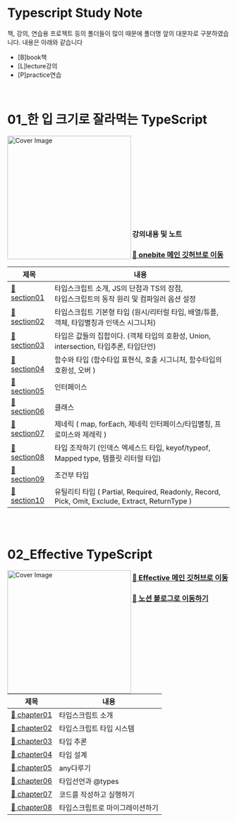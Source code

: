 # Typescript Study Note
책, 강의, 연습용 프로젝트 등의 폴더들이 많이 때문에 폴더명 앞의 대문자로 구분하였습니다. 내용은 아래와 같습니다 
- [B]book책
- [L]lecture강의
- [P]practice연습


<br>

# 01_한 입 크기로 잘라먹는 TypeScript
<img src="https://github.com/thdud2262/study-typescript/assets/85012454/6b5f734e-bbf6-4892-b0ce-18e5c9e50ef4" width="280" title="Cover Image" align="left">
<br><br><br><br><br><br><br><br><br>
<br><br>

### 강의내용 및 노트
### [:memo: onebite 메인 깃허브로 이동 ][ onebite-main ] 

| 제목                          | 내용                                                                                            |
| ----------------------------- | ----------------------------------------------------------------------------------------------- |
| [:memo: section01][section01] | 타입스크립트 소개, JS의 단점과 TS의 장점, <br>타입스크립트의 동작 원리 및 컴파일러 옵션 설정    |
| [:memo: section02][section02] | 타입스크립트 기본형 타입 (원시/리터럴 타입, 배열/튜플, 객체, 타입별칭과 인덱스 시그니처)        |
| [:memo: section03][section03] | 타입은 값들의 집합이다. (객체 타입의 호환성, Union, intersection, 타입추론, 타입단언)           |
| [:memo: section04][section04] | 함수와 타입 (함수타입 표현식, 호출 시그니처, 함수타입의 호환성, 오버 )                          |
| [:memo: section05][section05] | 인터페이스                                                                                      |
| [:memo: section06][section06] | 클래스                                                                                          |
| [:memo: section07][section07] | 제네릭 ( map, forEach, 제네릭 인터페이스/타입별칭, 프로미스와 제레릭 )                          |
| [:memo: section08][section08] | 타입 조작하기 (인덱스 엑세스드 타입, keyof/typeof, Mapped type, 템플릿 리터럴 타입)             |
| [:memo: section09][section09] | 조건부 타입                                                                                     |
| [:memo: section10][section10] | 유틸리티 타입 ( Partial, Required, Readonly, Record, Pick, Omit, Exclude, Extract, ReturnType ) |

<br>
<br>

# 02_Effective TypeScript 

<img src="https://github.com/thdud2262/study-typescript/assets/85012454/531b6998-533b-45b2-a52a-50881c6b4ed8" width="280" title="Cover Image" align="left">

### [:memo: Effective 메인 깃허브로 이동][ effective-main ]  
### [:memo: 노션 블로그로 이동하기 ][ notion ] 
| 제목                          | 내용                                                             |
| ----------------------------- | ---------------------------------------------------------------- |
| [:memo: chapter01][chapter01] | 타입스크립트 소개                                                 |                       
| [:memo: chapter02][chapter02] | 타입스크립트 타입 시스템                                           |
| [:memo: chapter03][chapter03] | 타입 추론                                                        |
| [:memo: chapter04][chapter04] | 타입 설계                                                        |
| [:memo: chapter05][chapter05] | any다루기                                                        |
| [:memo: chapter06][chapter06] | 타입선언과 @types                                                 |
| [:memo: chapter07][chapter07] | 코드를 작성하고 실행하기                                           |
| [:memo: chapter08][chapter08] | 타입스크립트로 마이그레이션하기                                     |
<br>
<br>
<br>
<br>


<!-- notion -->
[notion]: https://www.notion.so/fun-blog/BOOK-STUDY-Effective-TypeScript-5a496e6b89e946f8b41f0e049a4bdde8 

<!-- 한입 TypeScript -->
[onebite-main]: /L-onebite-TypeScript
[section01]: /L-onebite-TypeScript/section01
[section02]: /L-onebite-TypeScript/section02
[section03]: /L-onebite-TypeScript/section03
[section04]: /L-onebite-TypeScript/section04
[section05]: /L-onebite-TypeScript/section05
[section06]: /L-onebite-TypeScript/section06
[section07]: /L-onebite-TypeScript/section07
[section08]: /L-onebite-TypeScript/section08
[section09]: /L-onebite-TypeScript/section09
[section10]: /L-onebite-TypeScript/section10

<!-- Effective TypeScript -->
[effective-main]: /B-Effective-TypeScript
[chapter01]: /B-Effective-TypeScript/CH01-TypeScript-intro
[chapter02]: /B-Effective-TypeScript/CH02-Type-System
[chapter03]: /B-Effective-TypeScript/CH03_Type-inference
[chapter04]: /B-Effective-TypeScript/CH04-Type-Design
[chapter05]: /B-Effective-TypeScript/CH05-any
[chapter06]: /B-Effective-TypeScript/CH06-Type-Declarations
[chapter07]: /B-Effective-TypeScript/CH07-Code-Write-Run
[chapter08]: /B-Effective-TypeScript/CH08-Migrate

<!-- TypeScript Programming -->
[programming-main]: /B-TypeScript-programming
